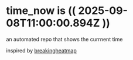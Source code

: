 # time_now is (( 2025-09-08T11:00:00.894Z ))

an automated repo that shows the currnent time

inspired by [breakingheatmap](https://github.com/breakingheatmap/breakingheatmap)